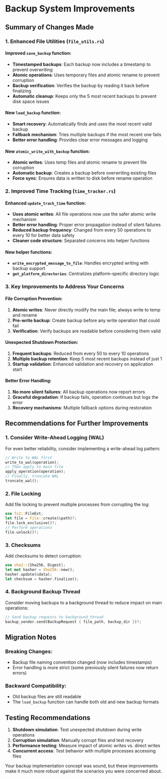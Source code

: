 # Backup System Improvements

## Summary of Changes Made

### 1. Enhanced File Utilities (`file_utils.rs`)

#### Improved `save_backup` function:
- **Timestamped backups**: Each backup now includes a timestamp to prevent overwriting
- **Atomic operations**: Uses temporary files and atomic rename to prevent corruption
- **Backup verification**: Verifies the backup by reading it back before finalizing
- **Automatic cleanup**: Keeps only the 5 most recent backups to prevent disk space issues

#### New `load_backup` function:
- **Smart recovery**: Automatically finds and uses the most recent valid backup
- **Fallback mechanism**: Tries multiple backups if the most recent one fails
- **Better error handling**: Provides clear error messages and logging

#### New `atomic_write_with_backup` function:
- **Atomic writes**: Uses temp files and atomic rename to prevent file corruption
- **Automatic backup**: Creates a backup before overwriting existing files
- **Force sync**: Ensures data is written to disk before rename operation

### 2. Improved Time Tracking (`time_tracker.rs`)

#### Enhanced `update_track_time` function:
- **Uses atomic writes**: All file operations now use the safer atomic write mechanism
- **Better error handling**: Proper error propagation instead of silent failures
- **Reduced backup frequency**: Changed from every 50 operations to every 10 for better data safety
- **Cleaner code structure**: Separated concerns into helper functions

#### New helper functions:
- **`write_encrypted_message_to_file`**: Handles encrypted writing with backup support
- **`get_platform_directories`**: Centralizes platform-specific directory logic

### 3. Key Improvements to Address Your Concerns

#### File Corruption Prevention:
1. **Atomic writes**: Never directly modify the main file; always write to temp and rename
2. **Pre-write backup**: Create backup before any write operation that could fail
3. **Verification**: Verify backups are readable before considering them valid

#### Unexpected Shutdown Protection:
1. **Frequent backups**: Reduced from every 50 to every 10 operations
2. **Multiple backup retention**: Keep 5 most recent backups instead of just 1
3. **Startup validation**: Enhanced validation and recovery on application start

#### Better Error Handling:
1. **No more silent failures**: All backup operations now report errors
2. **Graceful degradation**: If backup fails, operation continues but logs the error
3. **Recovery mechanisms**: Multiple fallback options during restoration

## Recommendations for Further Improvements

### 1. Consider Write-Ahead Logging (WAL)
For even better reliability, consider implementing a write-ahead log pattern:
```rust
// Write to WAL first
write_to_wal(operation);
// Then apply to main file
apply_operation(operation);
// Finally, truncate WAL
truncate_wal();
```

### 2. File Locking
Add file locking to prevent multiple processes from corrupting the log:
```rust
use fs2::FileExt;
let file = File::create(&path)?;
file.lock_exclusive()?;
// Perform operations
file.unlock()?;
```

### 3. Checksums
Add checksums to detect corruption:
```rust
use sha2::{Sha256, Digest};
let mut hasher = Sha256::new();
hasher.update(&data);
let checksum = hasher.finalize();
```

### 4. Background Backup Thread
Consider moving backups to a background thread to reduce impact on main operations:
```rust
// Send backup requests to background thread
backup_sender.send(BackupRequest { file_path, backup_dir })?;
```

## Migration Notes

### Breaking Changes:
- Backup file naming convention changed (now includes timestamps)
- Error handling is more strict (some previously silent failures now return errors)

### Backward Compatibility:
- Old backup files are still readable
- The `load_backup` function can handle both old and new backup formats

## Testing Recommendations

1. **Shutdown simulation**: Test unexpected shutdown during write operations
2. **Corruption simulation**: Manually corrupt files and test recovery
3. **Performance testing**: Measure impact of atomic writes vs. direct writes
4. **Concurrent access**: Test behavior with multiple processes accessing files

Your backup implementation concept was sound, but these improvements make it much more robust against the scenarios you were concerned about.
